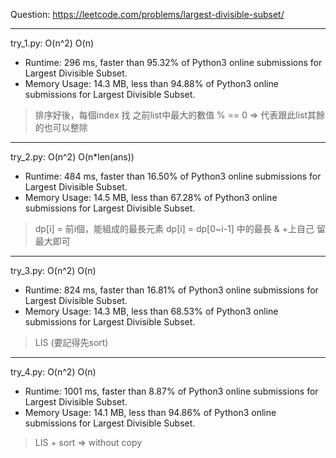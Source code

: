 Question: https://leetcode.com/problems/largest-divisible-subset/

---

try_1.py: O(n^2) O(n)

* Runtime: 296 ms, faster than 95.32% of Python3 online submissions for Largest Divisible Subset.
* Memory Usage: 14.3 MB, less than 94.88% of Python3 online submissions for Largest Divisible Subset.

> 排序好後，每個index 找 之前list中最大的數值 % == 0 => 代表跟此list其餘的也可以整除

---

try_2.py: O(n^2) O(n*len(ans))

* Runtime: 484 ms, faster than 16.50% of Python3 online submissions for Largest Divisible Subset.
* Memory Usage: 14.5 MB, less than 67.28% of Python3 online submissions for Largest Divisible Subset.

> dp[i] = 前i個，能組成的最長元素
> dp[i] = dp[0~i-1] 中的最長 & +上自己
> 留最大即可

---

try_3.py: O(n^2) O(n)

* Runtime: 824 ms, faster than 16.81% of Python3 online submissions for Largest Divisible Subset.
* Memory Usage: 14.3 MB, less than 68.53% of Python3 online submissions for Largest Divisible Subset.

> LIS (要記得先sort)

---

try_4.py: O(n^2) O(n)

* Runtime: 1001 ms, faster than 8.87% of Python3 online submissions for Largest Divisible Subset.
* Memory Usage: 14.1 MB, less than 94.86% of Python3 online submissions for Largest Divisible Subset.

> LIS + sort => without copy